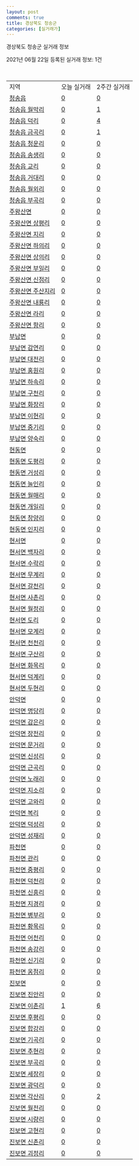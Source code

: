 ```yaml
---
layout: post
comments: true
title: 경상북도 청송군
categories: [실거래가]
---
```


경상북도 청송군 실거래 정보

2021년 06월 22일 등록된 실거래 정보: 1건

<script type="text/javascript">
  google.charts.load('current', {'packages':['corechart']});
  google.charts.setOnLoadCallback(drawChart);

  function drawChart() {
    var data = google.visualization.arrayToDataTable([['거래일', '매매', '전월세', '전매'], ['2021-04', 7, 1, 0], ['2021-05', 3, 1, 0], ['2021-06', 2, 0, 0]]);

    var options = {
      title: '최근 유형별 거래량 추이',
      legend: { position: 'bottom' }
    };

    var chart = new google.visualization.LineChart(document.getElementById('columnchart_material'));
    chart.draw(data, (options));
  }
</script>

<div id="columnchart_material" style="width: 450px; margin-left: -35px"></div>
<br>
<table class="sortable">
  <tr>
    <td>지역</td>
    <td>오늘 실거래</td>
    <td>2주간 실거래</td>
  </tr>

  
  <tr class="item">
    <td><a href="4775025000.html">청송읍</a></td>
    <td><a href="4775025000.html">0</a></td>
    <td><a href="4775025000.html">0</a></td>
  </tr>
    

  <tr class="item">
    <td><a href="4775025021.html">청송읍 월막리</a></td>
    <td><a href="4775025021.html">0</a></td>
    <td><a href="4775025021.html">1</a></td>
  </tr>
    

  <tr class="item">
    <td><a href="4775025022.html">청송읍 덕리</a></td>
    <td><a href="4775025022.html">0</a></td>
    <td><a href="4775025022.html">4</a></td>
  </tr>
    

  <tr class="item">
    <td><a href="4775025023.html">청송읍 금곡리</a></td>
    <td><a href="4775025023.html">0</a></td>
    <td><a href="4775025023.html">1</a></td>
  </tr>
    

  <tr class="item">
    <td><a href="4775025024.html">청송읍 청운리</a></td>
    <td><a href="4775025024.html">0</a></td>
    <td><a href="4775025024.html">0</a></td>
  </tr>
    

  <tr class="item">
    <td><a href="4775025025.html">청송읍 송생리</a></td>
    <td><a href="4775025025.html">0</a></td>
    <td><a href="4775025025.html">0</a></td>
  </tr>
    

  <tr class="item">
    <td><a href="4775025026.html">청송읍 교리</a></td>
    <td><a href="4775025026.html">0</a></td>
    <td><a href="4775025026.html">0</a></td>
  </tr>
    

  <tr class="item">
    <td><a href="4775025027.html">청송읍 거대리</a></td>
    <td><a href="4775025027.html">0</a></td>
    <td><a href="4775025027.html">0</a></td>
  </tr>
    

  <tr class="item">
    <td><a href="4775025028.html">청송읍 월외리</a></td>
    <td><a href="4775025028.html">0</a></td>
    <td><a href="4775025028.html">0</a></td>
  </tr>
    

  <tr class="item">
    <td><a href="4775025029.html">청송읍 부곡리</a></td>
    <td><a href="4775025029.html">0</a></td>
    <td><a href="4775025029.html">0</a></td>
  </tr>
    

  <tr class="item">
    <td><a href="4775031500.html">주왕산면</a></td>
    <td><a href="4775031500.html">0</a></td>
    <td><a href="4775031500.html">0</a></td>
  </tr>
    

  <tr class="item">
    <td><a href="4775031521.html">주왕산면 상평리</a></td>
    <td><a href="4775031521.html">0</a></td>
    <td><a href="4775031521.html">0</a></td>
  </tr>
    

  <tr class="item">
    <td><a href="4775031522.html">주왕산면 지리</a></td>
    <td><a href="4775031522.html">0</a></td>
    <td><a href="4775031522.html">0</a></td>
  </tr>
    

  <tr class="item">
    <td><a href="4775031523.html">주왕산면 하의리</a></td>
    <td><a href="4775031523.html">0</a></td>
    <td><a href="4775031523.html">0</a></td>
  </tr>
    

  <tr class="item">
    <td><a href="4775031524.html">주왕산면 상의리</a></td>
    <td><a href="4775031524.html">0</a></td>
    <td><a href="4775031524.html">0</a></td>
  </tr>
    

  <tr class="item">
    <td><a href="4775031525.html">주왕산면 부일리</a></td>
    <td><a href="4775031525.html">0</a></td>
    <td><a href="4775031525.html">0</a></td>
  </tr>
    

  <tr class="item">
    <td><a href="4775031526.html">주왕산면 신점리</a></td>
    <td><a href="4775031526.html">0</a></td>
    <td><a href="4775031526.html">0</a></td>
  </tr>
    

  <tr class="item">
    <td><a href="4775031527.html">주왕산면 주산지리</a></td>
    <td><a href="4775031527.html">0</a></td>
    <td><a href="4775031527.html">0</a></td>
  </tr>
    

  <tr class="item">
    <td><a href="4775031528.html">주왕산면 내룡리</a></td>
    <td><a href="4775031528.html">0</a></td>
    <td><a href="4775031528.html">0</a></td>
  </tr>
    

  <tr class="item">
    <td><a href="4775031529.html">주왕산면 라리</a></td>
    <td><a href="4775031529.html">0</a></td>
    <td><a href="4775031529.html">0</a></td>
  </tr>
    

  <tr class="item">
    <td><a href="4775031530.html">주왕산면 항리</a></td>
    <td><a href="4775031530.html">0</a></td>
    <td><a href="4775031530.html">0</a></td>
  </tr>
    

  <tr class="item">
    <td><a href="4775032000.html">부남면</a></td>
    <td><a href="4775032000.html">0</a></td>
    <td><a href="4775032000.html">0</a></td>
  </tr>
    

  <tr class="item">
    <td><a href="4775032030.html">부남면 감연리</a></td>
    <td><a href="4775032030.html">0</a></td>
    <td><a href="4775032030.html">0</a></td>
  </tr>
    

  <tr class="item">
    <td><a href="4775032031.html">부남면 대전리</a></td>
    <td><a href="4775032031.html">0</a></td>
    <td><a href="4775032031.html">0</a></td>
  </tr>
    

  <tr class="item">
    <td><a href="4775032032.html">부남면 홍원리</a></td>
    <td><a href="4775032032.html">0</a></td>
    <td><a href="4775032032.html">0</a></td>
  </tr>
    

  <tr class="item">
    <td><a href="4775032033.html">부남면 하속리</a></td>
    <td><a href="4775032033.html">0</a></td>
    <td><a href="4775032033.html">0</a></td>
  </tr>
    

  <tr class="item">
    <td><a href="4775032034.html">부남면 구천리</a></td>
    <td><a href="4775032034.html">0</a></td>
    <td><a href="4775032034.html">0</a></td>
  </tr>
    

  <tr class="item">
    <td><a href="4775032035.html">부남면 화장리</a></td>
    <td><a href="4775032035.html">0</a></td>
    <td><a href="4775032035.html">0</a></td>
  </tr>
    

  <tr class="item">
    <td><a href="4775032036.html">부남면 이현리</a></td>
    <td><a href="4775032036.html">0</a></td>
    <td><a href="4775032036.html">0</a></td>
  </tr>
    

  <tr class="item">
    <td><a href="4775032037.html">부남면 중기리</a></td>
    <td><a href="4775032037.html">0</a></td>
    <td><a href="4775032037.html">0</a></td>
  </tr>
    

  <tr class="item">
    <td><a href="4775032038.html">부남면 양숙리</a></td>
    <td><a href="4775032038.html">0</a></td>
    <td><a href="4775032038.html">0</a></td>
  </tr>
    

  <tr class="item">
    <td><a href="4775033000.html">현동면</a></td>
    <td><a href="4775033000.html">0</a></td>
    <td><a href="4775033000.html">0</a></td>
  </tr>
    

  <tr class="item">
    <td><a href="4775033028.html">현동면 도평리</a></td>
    <td><a href="4775033028.html">0</a></td>
    <td><a href="4775033028.html">0</a></td>
  </tr>
    

  <tr class="item">
    <td><a href="4775033029.html">현동면 거성리</a></td>
    <td><a href="4775033029.html">0</a></td>
    <td><a href="4775033029.html">0</a></td>
  </tr>
    

  <tr class="item">
    <td><a href="4775033030.html">현동면 눌인리</a></td>
    <td><a href="4775033030.html">0</a></td>
    <td><a href="4775033030.html">0</a></td>
  </tr>
    

  <tr class="item">
    <td><a href="4775033031.html">현동면 월매리</a></td>
    <td><a href="4775033031.html">0</a></td>
    <td><a href="4775033031.html">0</a></td>
  </tr>
    

  <tr class="item">
    <td><a href="4775033032.html">현동면 개일리</a></td>
    <td><a href="4775033032.html">0</a></td>
    <td><a href="4775033032.html">0</a></td>
  </tr>
    

  <tr class="item">
    <td><a href="4775033033.html">현동면 창양리</a></td>
    <td><a href="4775033033.html">0</a></td>
    <td><a href="4775033033.html">0</a></td>
  </tr>
    

  <tr class="item">
    <td><a href="4775033034.html">현동면 인지리</a></td>
    <td><a href="4775033034.html">0</a></td>
    <td><a href="4775033034.html">0</a></td>
  </tr>
    

  <tr class="item">
    <td><a href="4775034000.html">현서면</a></td>
    <td><a href="4775034000.html">0</a></td>
    <td><a href="4775034000.html">0</a></td>
  </tr>
    

  <tr class="item">
    <td><a href="4775034034.html">현서면 백자리</a></td>
    <td><a href="4775034034.html">0</a></td>
    <td><a href="4775034034.html">0</a></td>
  </tr>
    

  <tr class="item">
    <td><a href="4775034035.html">현서면 수락리</a></td>
    <td><a href="4775034035.html">0</a></td>
    <td><a href="4775034035.html">0</a></td>
  </tr>
    

  <tr class="item">
    <td><a href="4775034036.html">현서면 무계리</a></td>
    <td><a href="4775034036.html">0</a></td>
    <td><a href="4775034036.html">0</a></td>
  </tr>
    

  <tr class="item">
    <td><a href="4775034037.html">현서면 갈천리</a></td>
    <td><a href="4775034037.html">0</a></td>
    <td><a href="4775034037.html">0</a></td>
  </tr>
    

  <tr class="item">
    <td><a href="4775034038.html">현서면 사촌리</a></td>
    <td><a href="4775034038.html">0</a></td>
    <td><a href="4775034038.html">0</a></td>
  </tr>
    

  <tr class="item">
    <td><a href="4775034039.html">현서면 월정리</a></td>
    <td><a href="4775034039.html">0</a></td>
    <td><a href="4775034039.html">0</a></td>
  </tr>
    

  <tr class="item">
    <td><a href="4775034040.html">현서면 도리</a></td>
    <td><a href="4775034040.html">0</a></td>
    <td><a href="4775034040.html">0</a></td>
  </tr>
    

  <tr class="item">
    <td><a href="4775034041.html">현서면 모계리</a></td>
    <td><a href="4775034041.html">0</a></td>
    <td><a href="4775034041.html">0</a></td>
  </tr>
    

  <tr class="item">
    <td><a href="4775034042.html">현서면 천천리</a></td>
    <td><a href="4775034042.html">0</a></td>
    <td><a href="4775034042.html">0</a></td>
  </tr>
    

  <tr class="item">
    <td><a href="4775034043.html">현서면 구산리</a></td>
    <td><a href="4775034043.html">0</a></td>
    <td><a href="4775034043.html">0</a></td>
  </tr>
    

  <tr class="item">
    <td><a href="4775034044.html">현서면 화목리</a></td>
    <td><a href="4775034044.html">0</a></td>
    <td><a href="4775034044.html">0</a></td>
  </tr>
    

  <tr class="item">
    <td><a href="4775034045.html">현서면 덕계리</a></td>
    <td><a href="4775034045.html">0</a></td>
    <td><a href="4775034045.html">0</a></td>
  </tr>
    

  <tr class="item">
    <td><a href="4775034046.html">현서면 두현리</a></td>
    <td><a href="4775034046.html">0</a></td>
    <td><a href="4775034046.html">0</a></td>
  </tr>
    

  <tr class="item">
    <td><a href="4775035000.html">안덕면</a></td>
    <td><a href="4775035000.html">0</a></td>
    <td><a href="4775035000.html">0</a></td>
  </tr>
    

  <tr class="item">
    <td><a href="4775035033.html">안덕면 명당리</a></td>
    <td><a href="4775035033.html">0</a></td>
    <td><a href="4775035033.html">0</a></td>
  </tr>
    

  <tr class="item">
    <td><a href="4775035034.html">안덕면 감은리</a></td>
    <td><a href="4775035034.html">0</a></td>
    <td><a href="4775035034.html">0</a></td>
  </tr>
    

  <tr class="item">
    <td><a href="4775035035.html">안덕면 장전리</a></td>
    <td><a href="4775035035.html">0</a></td>
    <td><a href="4775035035.html">0</a></td>
  </tr>
    

  <tr class="item">
    <td><a href="4775035036.html">안덕면 문거리</a></td>
    <td><a href="4775035036.html">0</a></td>
    <td><a href="4775035036.html">0</a></td>
  </tr>
    

  <tr class="item">
    <td><a href="4775035037.html">안덕면 신성리</a></td>
    <td><a href="4775035037.html">0</a></td>
    <td><a href="4775035037.html">0</a></td>
  </tr>
    

  <tr class="item">
    <td><a href="4775035038.html">안덕면 근곡리</a></td>
    <td><a href="4775035038.html">0</a></td>
    <td><a href="4775035038.html">0</a></td>
  </tr>
    

  <tr class="item">
    <td><a href="4775035039.html">안덕면 노래리</a></td>
    <td><a href="4775035039.html">0</a></td>
    <td><a href="4775035039.html">0</a></td>
  </tr>
    

  <tr class="item">
    <td><a href="4775035040.html">안덕면 지소리</a></td>
    <td><a href="4775035040.html">0</a></td>
    <td><a href="4775035040.html">0</a></td>
  </tr>
    

  <tr class="item">
    <td><a href="4775035041.html">안덕면 고와리</a></td>
    <td><a href="4775035041.html">0</a></td>
    <td><a href="4775035041.html">0</a></td>
  </tr>
    

  <tr class="item">
    <td><a href="4775035042.html">안덕면 복리</a></td>
    <td><a href="4775035042.html">0</a></td>
    <td><a href="4775035042.html">0</a></td>
  </tr>
    

  <tr class="item">
    <td><a href="4775035043.html">안덕면 덕성리</a></td>
    <td><a href="4775035043.html">0</a></td>
    <td><a href="4775035043.html">0</a></td>
  </tr>
    

  <tr class="item">
    <td><a href="4775035044.html">안덕면 성재리</a></td>
    <td><a href="4775035044.html">0</a></td>
    <td><a href="4775035044.html">0</a></td>
  </tr>
    

  <tr class="item">
    <td><a href="4775036000.html">파천면</a></td>
    <td><a href="4775036000.html">0</a></td>
    <td><a href="4775036000.html">0</a></td>
  </tr>
    

  <tr class="item">
    <td><a href="4775036032.html">파천면 관리</a></td>
    <td><a href="4775036032.html">0</a></td>
    <td><a href="4775036032.html">0</a></td>
  </tr>
    

  <tr class="item">
    <td><a href="4775036033.html">파천면 중평리</a></td>
    <td><a href="4775036033.html">0</a></td>
    <td><a href="4775036033.html">0</a></td>
  </tr>
    

  <tr class="item">
    <td><a href="4775036034.html">파천면 덕천리</a></td>
    <td><a href="4775036034.html">0</a></td>
    <td><a href="4775036034.html">0</a></td>
  </tr>
    

  <tr class="item">
    <td><a href="4775036035.html">파천면 신흥리</a></td>
    <td><a href="4775036035.html">0</a></td>
    <td><a href="4775036035.html">0</a></td>
  </tr>
    

  <tr class="item">
    <td><a href="4775036036.html">파천면 지경리</a></td>
    <td><a href="4775036036.html">0</a></td>
    <td><a href="4775036036.html">0</a></td>
  </tr>
    

  <tr class="item">
    <td><a href="4775036037.html">파천면 병부리</a></td>
    <td><a href="4775036037.html">0</a></td>
    <td><a href="4775036037.html">0</a></td>
  </tr>
    

  <tr class="item">
    <td><a href="4775036038.html">파천면 황목리</a></td>
    <td><a href="4775036038.html">0</a></td>
    <td><a href="4775036038.html">0</a></td>
  </tr>
    

  <tr class="item">
    <td><a href="4775036039.html">파천면 어천리</a></td>
    <td><a href="4775036039.html">0</a></td>
    <td><a href="4775036039.html">0</a></td>
  </tr>
    

  <tr class="item">
    <td><a href="4775036040.html">파천면 송강리</a></td>
    <td><a href="4775036040.html">0</a></td>
    <td><a href="4775036040.html">0</a></td>
  </tr>
    

  <tr class="item">
    <td><a href="4775036041.html">파천면 신기리</a></td>
    <td><a href="4775036041.html">0</a></td>
    <td><a href="4775036041.html">0</a></td>
  </tr>
    

  <tr class="item">
    <td><a href="4775036042.html">파천면 옹점리</a></td>
    <td><a href="4775036042.html">0</a></td>
    <td><a href="4775036042.html">0</a></td>
  </tr>
    

  <tr class="item">
    <td><a href="4775037000.html">진보면</a></td>
    <td><a href="4775037000.html">0</a></td>
    <td><a href="4775037000.html">0</a></td>
  </tr>
    

  <tr class="item">
    <td><a href="4775037036.html">진보면 진안리</a></td>
    <td><a href="4775037036.html">0</a></td>
    <td><a href="4775037036.html">0</a></td>
  </tr>
    

  <tr class="item">
    <td><a href="4775037037.html">진보면 이촌리</a></td>
    <td><a href="4775037037.html">1</a></td>
    <td><a href="4775037037.html">6</a></td>
  </tr>
    

  <tr class="item">
    <td><a href="4775037038.html">진보면 후평리</a></td>
    <td><a href="4775037038.html">0</a></td>
    <td><a href="4775037038.html">0</a></td>
  </tr>
    

  <tr class="item">
    <td><a href="4775037039.html">진보면 합강리</a></td>
    <td><a href="4775037039.html">0</a></td>
    <td><a href="4775037039.html">0</a></td>
  </tr>
    

  <tr class="item">
    <td><a href="4775037040.html">진보면 기곡리</a></td>
    <td><a href="4775037040.html">0</a></td>
    <td><a href="4775037040.html">0</a></td>
  </tr>
    

  <tr class="item">
    <td><a href="4775037041.html">진보면 추현리</a></td>
    <td><a href="4775037041.html">0</a></td>
    <td><a href="4775037041.html">0</a></td>
  </tr>
    

  <tr class="item">
    <td><a href="4775037042.html">진보면 부곡리</a></td>
    <td><a href="4775037042.html">0</a></td>
    <td><a href="4775037042.html">0</a></td>
  </tr>
    

  <tr class="item">
    <td><a href="4775037043.html">진보면 세장리</a></td>
    <td><a href="4775037043.html">0</a></td>
    <td><a href="4775037043.html">0</a></td>
  </tr>
    

  <tr class="item">
    <td><a href="4775037044.html">진보면 광덕리</a></td>
    <td><a href="4775037044.html">0</a></td>
    <td><a href="4775037044.html">0</a></td>
  </tr>
    

  <tr class="item">
    <td><a href="4775037045.html">진보면 각산리</a></td>
    <td><a href="4775037045.html">0</a></td>
    <td><a href="4775037045.html">2</a></td>
  </tr>
    

  <tr class="item">
    <td><a href="4775037046.html">진보면 월전리</a></td>
    <td><a href="4775037046.html">0</a></td>
    <td><a href="4775037046.html">0</a></td>
  </tr>
    

  <tr class="item">
    <td><a href="4775037047.html">진보면 시량리</a></td>
    <td><a href="4775037047.html">0</a></td>
    <td><a href="4775037047.html">0</a></td>
  </tr>
    

  <tr class="item">
    <td><a href="4775037048.html">진보면 고현리</a></td>
    <td><a href="4775037048.html">0</a></td>
    <td><a href="4775037048.html">0</a></td>
  </tr>
    

  <tr class="item">
    <td><a href="4775037049.html">진보면 신촌리</a></td>
    <td><a href="4775037049.html">0</a></td>
    <td><a href="4775037049.html">0</a></td>
  </tr>
    

  <tr class="item">
    <td><a href="4775037050.html">진보면 괴정리</a></td>
    <td><a href="4775037050.html">0</a></td>
    <td><a href="4775037050.html">0</a></td>
  </tr>
    


</table>


    
